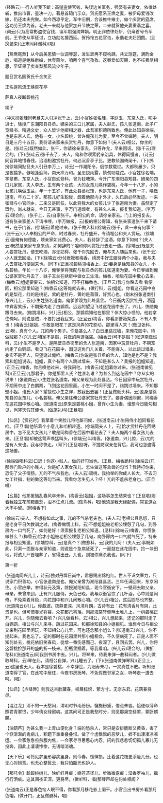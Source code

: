 <!-- { "loadSidebar": true } -->
(经略云)一行人听我下断：高邈盗使官钱，失误边关军务，强娶有夫妻女，依律处斩，推出市曹，量决一刀，著悬首辕门示众。贺氏愿系王焕之妻，被伊母爱钱改嫁，仍还本夫完聚。如今西凉平定，军中旧例，合该椎牛飨士，做个庆赏的筵席。这功劳王焕为首，老夫一来就与他贺加升节使之荣，二来就贺他夫妻重谐之喜。(词云)只为高常彬盗使官钱，误军期强纳婵娟。明正罪依律处斩，仍枭首号令军前。王节使从军征讨，立功勋名播西延。贺怜怜五花官诰，永偕老夫妇团圆。(旦换装束)(正末同拜谢科)(唱)

【鸳鸯尾煞】从今后美恩情一似调琴瑟，泼生涯再不窥构肆。共立琼筵，满酌金卮，唱道是绝胜新婚，休夸燕尔，咱两个喜气孜孜。这眷爱如天赐，也不枉费尽相思，早证果了卖查梨那风流少年子。

题目赏名园贺氏千金笑正

正名逞风流王焕百花亭
　




萨真人夜断碧桃花

楔子

(冲末扮张珪同老旦夫人引净张千上，云)小官姓张名珪，字庭玉，东京人氏，叨中进士，除授广东潮阳县县丞。嫡亲的三口儿家属，夫人赵氏，孩儿张道南，此子广览经书，精通文史，众人皆许他卿相之器，此吾家积德所致也。俺此处知县徐端，也是东京人氏，他有一女，小名碧桃，曾许俺孩儿为妻，至今不曾婚聘。夫人，明日是三月十五日，我待请亲家来庆赏牡丹，你意下如何？(夫人云)相公，你主的是。(张珪云)既然如此，张千，你请徐亲家去。只等许允，早来回话。(张千云)理会的。(下)(张珪云)张千去了，夫人，俺和你须索躬亲治具，休得简慢者。(诗云)同官异地惜春残，治酒相邀赏牡丹，何必沉香亭子比，更教倾国倚阑干。(下)(外扮徐端同贴旦夫人引丑李万上，诗云)一作潮阳令，俄惊数载过。大都秋雁少，只是夜猿多。僻地逢迎简，南天瘴万和。圣思饶雨露，慎勿叹嗟跎。小官姓徐名端，宇章甫，东京人氏，小官自幼登科，曾为钱塘簿。今升广东潮阳县知县。嫡亲的四口儿家属，夫人李氏，生有两个女孩，大的女孩儿唤作碧桃，今年一十八岁，小的女孩儿唤做玉兰，年一十五岁，有此处县丞张珪，也是东京人氏，他有一子，唤做道南，年方二十岁。那孩儿好生聪俊，觑着他那内才外才，久已后必然发迹。一来张珪与小官同乡，二来又是同任，以此将我大的女孩儿许了张道南为妻。虽然定了盟约，尚未就亲。今日无甚事，李万门道觑者，有甚么人来，报复我知道。(李万云)理会的。(张千上，云)自家张千。奉相公的命，请徐亲家去。门上的报复去，道有张亲家差人下请书哩。(李万做报，云)报的相公得知，有张亲家遣张千来下请书，在于门首。(徐端云)着他过来。(张千做入科)(徐端云)张千，此一来有何事？(张千云)小人奉相公的严命，时过春景，牡丹盛开，专请相公和夫人赏玩。(徐端云)量俺有何德能，烦亲家如此费心。夫人，我待辞了这酒，你意下如何？(夫人云)既然是亲家专意来请，如何辞的？咱和你同赏牡丹去走一遭。(徐端云)既是夫人要赏牡丹，便去吃酒，亦无妨碍。张千你先回去，俺与夫人随后来也。(张千云)小人就去回话。(下)(徐端云)分付嬷嬷和梅香，绣房中好生服待两个小姐，我与夫人去赏牡丹便回来也。(同下)(正旦扮碧桃领梅香上，云)妾身是徐知县的女儿，小名碧桃，年长一十八岁，俺爹爹将我配与张县丞的孩儿张道南为妻。今日爹娘到俺公婆家赏牡丹去了，妹子玉兰在绣房中做女工生活。梅香，咱后花园中散心去来。(梅香云)姐姐要耍去，怕相公知道，可不打梅香也。(正旦云)我与你略去看
看便回，相公那里知道？(梅香云)这等俺就去来。(做行科，云)姐姐，你看这花园中白的是梨花，红的是桃花，紫的是牡丹，黄的是蔷薇，好赏心也。(副末扮张道南引净兴儿上，云)小生姓张名道南，俺爹爹观为此处县丞。今日衙内因赏牡丹，酒筵中宾客笑乐，不期笼内走了白鹦鹉，远远的望见飞过这花园中去了。兴儿，快随俺跟寻去来。(做跳墙科，兴儿云)相公，那鹦鹉知他在那里？休大惊小怪的。他若拿住俺呵，则说是贼，不要打出我屁来。(正旦云)梅香，你看那蔷薇架边，不有人来也！(梅香云)姐姐，你敢是眼花？这是风弄的花影动，那里得人来！(做见张科，云)呀，真有个人。兀的两个男子。你是甚么人？白日里跳过墙，来俺花园中，待做贼那？(兴儿云)咱家不是贼，只做的两遭强盗。(梅香云)可不是贼？(张道南做慌科，云)小生不是歹人，是隔壁县丞衙里的舍人张道南，因家中玩赏牡丹，不期笼内走了白鹦鹉，看见飞在花园中，因见这角门儿关着，不能得入，以此跳过墙来。委实不是歹人，只望饶过俺咱。(梅香云)你说是张县丞的舍人，知他是也不是？我索和姐姐说去。姐姐，真个有两个人跳过墙来，不知是甚么人？我报的姐姐知道。(正旦云)梅香，你且唤他过来，待我问他。(梅香云)姐姐着你过来。(张道南做见科)(正旦云)兀那君子，你是那里人氏？姓甚名谁？为甚么到这花园中？你从实的说来！(张道南云)小生姓张名道南，俺父亲现为此处县丞。今日因家中玩赏牡丹，不期笼中走了白鹦鹉，飞到这花园里面。小生一时间不是了，错跳过墙来。不知那壁小姐，谁氏人家？望饶过小生之罪，放我出去罢！(正旦做低头科，云)妾身是徐知县的女孩儿，小名碧桃，俺父亲往俺公婆家赏牡丹去了。妾身偶因闷倦，同梅香在这花园中散心咱。(张道南云)原来是碧桃小姐，曾许小生为妻，谁想今日能勾相见，岂非天假其便也。(做施礼科)(正旦唱)

【仙吕】【赏花时】我擎着个笑脸儿将他厮问候，(张道南云)小生陪侍小姐同看花咱。(正旦唱)他陪着个小意儿和咱相趁逐。(徐端同夫人上，云)恰才赏牡丹花回绣房中，怎不见大女孩儿？敢是同梅香在后园中看花去了？夫人俺两个看女孩儿去来。(正旦唱)却被这莺声唤猛叫头，(徐端云)叫梅香。(张道南，兴儿惊，云)兀的是有人来也。我与你快走。(同下)(正旦唱)呀，不提防双亲在背后，我可也怎遮得这场羞。

(徐端做喝科云)口退！你这小贱人，做的好勾当也。(正旦、梅香跪科)(徐端云)兀那辱门败户的小贱人，你是好人家女孩儿，怎生做这等禽兽的勾当？我待打你来，恐伤了父子情肠，兀的不气杀我也。(夫人云)碧桃，我抬举的你成人长大，不去习女工针指，刬的做这等勾当来。我看你怎生见人？呸！兀的不羞杀老身也。(正旦唱)

【幺篇】他那里恼乱春风卒未休，(梅香云)姐姐，这场事怎生结果也？(正旦唱)则着我独立花前黯自愁，泪不住点儿流。(做背科，唱)他须是我天缘配偶，常言道女大不中留。(同梅香下)

(徐端云)夫人。不想有如此之事，兀的不气杀老夫也。(夫人云)老相公且息怒，只是老身平日欠教训之过。(梅香做慌上科，云)不想姐姐被老相公埋怨了几句，到卧房内一口气死了，如何是好！须索报复老相公知道。(见科)(徐端云)梅香，你慌张做甚么？(梅香云)恰才小姐被老相公埋怨了几句，向卧房内一口气就气死了，特来报与相公知道。(徐端惊科，云)是真个？(做悲科，云)我的儿阿！(夫人云)事既如此，只索一面报与亲家知道，则说是个急病证死了，一面就在此花园中，捡一块田地，将孩儿尸首埋葬了，省得出丑。儿也，则被你痛杀我也。(同下)


第一折

(张道南同兴儿上，诗云)独对丹墀日尚中，君恩赐出锦袍红。世人不识文章力，只说家门积善功。小官张道南是也。俺父亲曾为潮阳县县丞。三年任满回来，东京闲住。小官应举，聿得状元及第，除授潮阳知县，现今官衙安下。一壁厢去取父亲、母亲，未曾来到，止有兴儿服侍。天色已晚，我与众衙官饮了几杯酒，心中则是闷倦，不免乘着月色，向花园中和兴儿闲散心咱。(兴儿云)相公，这后园尽也齐整。(张道南云)兴儿。你觑波。夜静更深，风清月朗，古诗有云：花有清香月有阴，此景是也。但可惜春光将暮，众花都己零落。刚那海棠轩侧畔土堆儿上，一树碧桃正开。兴儿，你随俺去看咱？(兴儿做看科，云)相公，兴儿想起来，还记的那时走了白鹦鹉，相公与兴儿来寻，跳过花园来。和那徐知县的小姐相见。谁想今日与相公又来到花园里闲玩，不知相公心儿里，可也还念那小姐么？(张道南云)兴儿，你不提起来，我也忘了。记的那时在花园里共那小姐相会，不久便病死了。正是人面不知何处去，桃花依旧笑春风，徒增一番伤感而己。夜深了，且回去罢。兴儿，你将这碧桃捡那开的盛的折一枝来。胆瓶里插着，等我看咱。(兴儿云)理会的。(做折花科)(张道南云)同我到书房中去。兴儿，将琴来，待我来弹一曲释闷者。(兴儿做取琴科，云)琴在此，请相公自弹，兴儿睡去了。(下)(张道南做弹琴科)(正旦上，云)这里也无人。我本是徐碧桃，不幸辞世，为阳寿未尽，一灵真性不散。听知张道南得了官，在此宅中居住，今夜书房抚琴，不免假做邻家之女，听琴走一遭去呵。(唱)

【仙吕】【点绛唇】则我这杏脸藏春，柳眉标恨，萦方寸。无奈东君。花落春将尽。

【混江龙】消不的一天愁闷，清明时节雨纷纷。慵施粉黛，倦点朱唇。恰便似薄命照君青冢恨，少年倩女绿窗魂。这其间可正是我愁时分，则见那巢空翡翠，冢卧麒麟。

【油葫芦】为甚么我一上青山便化身？端的愁杀人，常只是安排肠断又黄昏，害了个恹渐渐的鬼病儿，积趱下重重叠叠恨。做了个虚飘飘的恶梦儿，捱不出凄凄凉凉运。一会家急急煎煎腹内焦，一会家寻寻思思心内忍。闪的我悲悲切切孤儿寡儿无投奔，因此上凄凄惨惨，无语暗消魂。

【天下乐】可怜见梦里形容病里身，则今春，憔悴损，比着这花枝更添瘦几分。也无心对镜鸾。也无心整鬓云，我只怕韶光也妒人。

【那吒令】趁碧桃树儿，映纤纤月痕；绕苍苔径儿，步微微露痕；湿香罗袖儿，揾行行泪痕。这其间夜正深，更将尽，(做听科，唱)那琴声却在何处相闻？

(张道南云)正是春色恼人眠不得，你看那月移花影上阑干。小官且出书房外看那月色咱。(做开门，正旦做避科，唱)

